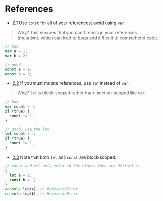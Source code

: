 # References

- [2.1](#2.1) <a name='2.1'></a> Use `const` for all of your references; avoid using `var`.

> Why? This ensures that you can't reassign your references (mutation), which can lead to bugs and difficult to comprehend code.

```javascript
// bad
var a = 1;
var b = 2;

// good
const a = 1;
const b = 2;
```


- [2.2](#2.2) <a name='2.2'></a> If you must mutate references, use `let` instead of `var`.

> Why? `let` is block-scoped rather than function-scoped like `var`.

```javascript
// bad
var count = 1;
if (true) {
  count += 1;
}

// good, use the let.
let count = 1;
if (true) {
  count += 1;
}
```


- [2.3](#2.3) <a name='2.3'></a> Note that both `let` and `const` are block-scoped.

```javascript
// const and let only exist in the blocks they are defined in.
{
  let a = 1;
  const b = 1;
}
console.log(a); // ReferenceError
console.log(b); // ReferenceError
```
